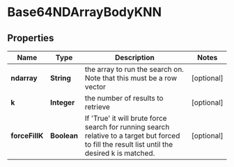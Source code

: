 
# Base64NDArrayBodyKNN

## Properties
Name | Type | Description | Notes
------------ | ------------- | ------------- | -------------
**ndarray** | **String** | the array to run the search on. Note that this must be a row vector |  [optional]
**k** | **Integer** | the number of results to retrieve |  [optional]
**forceFillK** | **Boolean** | If &#39;True&#39; it will brute force search for running search relative to a target but forced to fill the result list until the desired k is matched. |  [optional]



